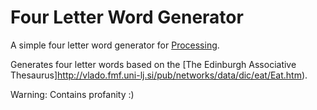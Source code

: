 Four Letter Word Generator
==========================

A simple four letter word generator for [Processing](http://processing.org/).

Generates four letter words based on the 
[The Edinburgh Associative Thesaurus]http://vlado.fmf.uni-lj.si/pub/networks/data/dic/eat/Eat.htm).

Warning: Contains profanity :)

